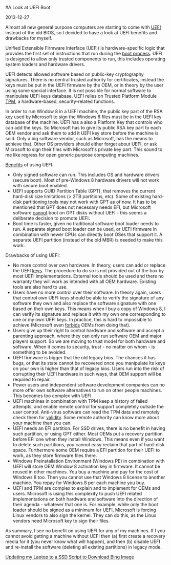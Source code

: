 #A Look at UEFI Boot

2013-12-27 

Almost all new general purpose computers are starting to come with [UEFI](http://en.wikipedia.org/wiki/Unified_Extensible_Firmware_Interface) instead of the old BIOS, so I decided to have a look at UEFI benefits and drawbacks for myself.

Unified Extensible Firmware Interface (UEFI) is hardware-specific logic that provides the first set of instructions that run during the [boot process](http://technet.microsoft.com/en-us/library/hh825095.aspx). UEFI is designed to allow only trusted components to run, this includes operating system loaders and hardware drivers.

UEFI detects allowed software based on public-key cryptography signatures. There is no central trusted authority for certificates, instead the keys must be put in the UEFI firmware by the OEM, or in theory by the user using some special interface. It is not possible for normal software to manipulate UEFI keys database. UEFI relies on Trusted Platform Module [TPM](http://technet.microsoft.com/library/jj131725.aspx), a hardware-based, security-related functions.

In order to run Window 8 in a UEFI machine, the public key part of the RSA key used by Microsoft to sign the Windows 8 files must be in the UEFI key database of the machine. UEFI has a also a Platform Key that controls who can add the keys. So Microsoft has to give its public RSA key part to each OEM vendor and ask them to add it UEFI key store before the machine is sold. Only a big software vendor, such as Microsoft, has the means to achieve that. Other OS providers should either forget about UEFI, or ask Microsoft to sign their files with Microsoft's private key part. This sound to me like regress for open generic purpose computing machines.


[Benefits](http://technet.microsoft.com/library/jj131725.aspx) of using UEFI:

* Only signed software can run. This includes OS and hardware drivers (secure boot). Most of pre-Windows 8 hardware drivers will not work with secure boot enabled.
* UEFI supports GUID Partition Table (GPT), that removes the current hard-disk size limitations (> 2TB partitions, etc). Some of existing hard-disk partitioning tools may not work with GPT as of now. It has to be mentioned that GPT does not necessary needs EFI, but Microsoft software [cannot](http://woshub.com/booting-windows-7-from-a-gpt-disk-using-bios-firmware-non-uefi/) boot on GPT disks without UEFI - this seems a deliberate decision to promote UEFI.
* Boot time is faster, given no traditional software boot loader needs to run. A separate signed boot loader can be used, or UEFI firmware in combination with newer CPUs can directly boot OSes that support it. A separate UEFI partition (instead of the old MBR) is needed to make this work.

Drawbacks of using UEFI:

* No more control over own hardware. In theory, users can add or replace the UEFI [keys](http://blog.hansenpartnership.com/the-meaning-of-all-the-uefi-keys/). The procedure to do so is not provided out of the box by most UEFI implementations. External tools should be used and there no warranty they will work as intended with all OEM hardware. Existing tools are also hard to use.
* Users have no more control over their software. In theory again, users that control own UEFI keys should be able to verify the signature of any software they own and also replace the software signature with one based on their own keys. This means when I buy a copy of Windows 8, I can verify its signature and replace it with my own one corresponding to one or my own UEFI keys. In practice, this is hard to impossible to achieve (Microsoft even [forbids](http://technet.microsoft.com/library/jj131725.aspx) OEMs from doing that).
* Users give up their right to control hardware and software and accept a parenting approach, where they can only run software OEM and major players support. So we are moving to trust model for both hardware and software. When it comes to security, trust - no matter on whom - is something to be avoided.
* UEFI firmware is bigger that the old legacy bios. The chances it has bugs, or that its state cannot be recovered once you manipulate its keys on your own is higher than that of legacy bios. Users run into the risk of corrupting their UEFI hardware in such ways, that OEM support will be required to repair.
* Power users and independent software development companies can no more offer own software alternatives to run on other people machines. This becomes too complex with UEFI.
* UEFI machines in combination with TPM keep a history of failed attempts, and enable remote control for support completely outside the user control. Anti-virus software can read the TPM data and remotely check them for [validity](http://en.wikipedia.org/wiki/Unified_Extensible_Firmware_Interface). Some remote authority can know more about your machine than you can.
* UEFI needs an EFI partition. For SSD drives, there is no benefit in having such partition, or using GPT either. Most OEMs put a recovery partition before EFI one when they install Windows. This means even if you want to delete such partitions, you cannot easy reclaim that part of hard-disk space. Furthermore some OEM require a EFI partition for their UEFI to work, as they store firmware files there.
* Windows Preinstallation Environment (Windows PE) in combination with UEFI will store OEM Window 8 activation key in firmware. It cannot be reused in other machines. You buy a machine and pay for the cost of Windows 8 too. Then you cannot use that Windows 8 license to another machine. You repay for Windows 8 per each machine you buy.
* UEFI and TPM are complex to explain and to implement for OEMs and users. Microsoft is using this complexity to push UEFI related implementations on both hardware and software into the direction of their agenda - whatever that one is. For example, while only the boot loader should be signed as a minimum for UEFI, Microsoft is forcing Linux vendors to also sign the kernel. They can do this, as the Linux vendors need Microsoft key to sign their files.

As summary, I see no benefit on using UEFI for any of my machines. If I you cannot avoid getting a machine without UEFI then (a) first create a recovery media for it (you never know what will happen), and then (b) disable UEFI and re-install the software (deleting all existing partitions) in legacy mode.

<ins class='nfooter'><a rel='prev' id='fprev' href='#blog/2013/2013-12-29-Updating-my-Laptop-to-a-SSD.md'>Updating my Laptop to a SSD</a> <a rel='next' id='fnext' href='#blog/2013/2013-12-03-Script-to-Download-Bing-Image.md'>Script to Download Bing Image</a></ins>

